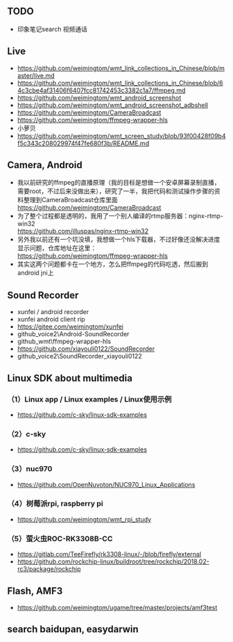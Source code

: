 ## TODO
* 印象笔记search 视频通话  

## Live  
* https://github.com/weimingtom/wmt_link_collections_in_Chinese/blob/master/live.md
* https://github.com/weimingtom/wmt_link_collections_in_Chinese/blob/64c3cbe4af31406f6407fcc81742453c3382c1a7/ffmpeg.md
* https://github.com/weimingtom/wmt_android_screenshot
* https://github.com/weimingtom/wmt_android_screenshot_adbshell
* https://github.com/weimingtom/CameraBroadcast
* https://github.com/weimingtom/ffmpeg-wrapper-hls
* 小萝贝
* https://github.com/weimingtom/wmt_screen_study/blob/93f00428f09b4f5c343c208029974f47fe680f3b/README.md

## Camera, Android    
* 我以前研究的ffmpeg的直播原理（我的目标是想做一个安卓屏幕录制直播，需要root，不过后来没做出来），研究了一半，我把代码和测试操作步骤的资料整理到CameraBroadcast仓库里面  
https://github.com/weimingtom/CameraBroadcast  
* 为了整个过程都是透明的，我用了一个别人编译的rtmp服务器：nginx-rtmp-win32  
https://github.com/illuspas/nginx-rtmp-win32  
* 另外我以前还有一个坑没填，我想做一个hls下载器，不过好像还没解决进度显示问题，仓库地址在这里：  
https://github.com/weimingtom/ffmpeg-wrapper-hls  
* 其实这两个问题都卡在一个地方，怎么把ffmpeg的代码吃透，然后搬到android jni上  

## Sound Recorder  
* xunfei / android recorder  
* xunfei android client rip  
* https://gitee.com/weimingtom/xunfei  
* github_voice2\Android-SoundRecorder  
* github_wmt\ffmpeg-wrapper-hls  
* https://github.com/xiayouli0122/SoundRecorder  
* github_voice2\SoundRecorder_xiayouli0122  

## Linux SDK about multimedia    
### （1）Linux app / Linux examples / Linux使用示例  
* https://github.com/c-sky/linux-sdk-examples    
### （2）c-sky  
* https://github.com/c-sky/linux-sdk-examples  
### （3）nuc970    
* https://github.com/OpenNuvoton/NUC970_Linux_Applications  
### （4）树莓派rpi, raspberry pi  
* https://github.com/weimingtom/wmt_rpi_study  
### （5）萤火虫ROC-RK3308B-CC  
* https://gitlab.com/TeeFirefly/rk3308-linux/-/blob/firefly/external  
* https://github.com/rockchip-linux/buildroot/tree/rockchip/2018.02-rc3/package/rockchip  

## Flash, AMF3  
* https://github.com/weimingtom/ugame/tree/master/projects/amf3test  

## search baidupan, easydarwin  
